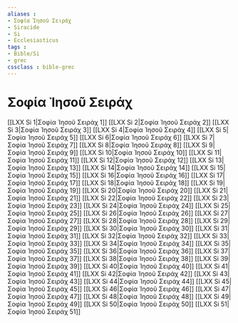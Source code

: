 ```yaml
---
aliases : 
- Σοφία Ἰησοῦ Σειράχ
- Siracide
- Si
- Ecclesiasticus
tags : 
- Bible/Si
- grec
cssclass : bible-grec
---
```


# Σοφία Ἰησοῦ Σειράχ

[[LXX Si 1|Σοφία Ἰησοῦ Σειράχ 1]]
[[LXX Si 2|Σοφία Ἰησοῦ Σειράχ 2]]
[[LXX Si 3|Σοφία Ἰησοῦ Σειράχ 3]]
[[LXX Si 4|Σοφία Ἰησοῦ Σειράχ 4]]
[[LXX Si 5|Σοφία Ἰησοῦ Σειράχ 5]]
[[LXX Si 6|Σοφία Ἰησοῦ Σειράχ 6]]
[[LXX Si 7|Σοφία Ἰησοῦ Σειράχ 7]]
[[LXX Si 8|Σοφία Ἰησοῦ Σειράχ 8]]
[[LXX Si 9|Σοφία Ἰησοῦ Σειράχ 9]]
[[LXX Si 10|Σοφία Ἰησοῦ Σειράχ 10]]
[[LXX Si 11|Σοφία Ἰησοῦ Σειράχ 11]]
[[LXX Si 12|Σοφία Ἰησοῦ Σειράχ 12]]
[[LXX Si 13|Σοφία Ἰησοῦ Σειράχ 13]]
[[LXX Si 14|Σοφία Ἰησοῦ Σειράχ 14]]
[[LXX Si 15|Σοφία Ἰησοῦ Σειράχ 15]]
[[LXX Si 16|Σοφία Ἰησοῦ Σειράχ 16]]
[[LXX Si 17|Σοφία Ἰησοῦ Σειράχ 17]]
[[LXX Si 18|Σοφία Ἰησοῦ Σειράχ 18]]
[[LXX Si 19|Σοφία Ἰησοῦ Σειράχ 19]]
[[LXX Si 20|Σοφία Ἰησοῦ Σειράχ 20]]
[[LXX Si 21|Σοφία Ἰησοῦ Σειράχ 21]]
[[LXX Si 22|Σοφία Ἰησοῦ Σειράχ 22]]
[[LXX Si 23|Σοφία Ἰησοῦ Σειράχ 23]]
[[LXX Si 24|Σοφία Ἰησοῦ Σειράχ 24]]
[[LXX Si 25|Σοφία Ἰησοῦ Σειράχ 25]]
[[LXX Si 26|Σοφία Ἰησοῦ Σειράχ 26]]
[[LXX Si 27|Σοφία Ἰησοῦ Σειράχ 27]]
[[LXX Si 28|Σοφία Ἰησοῦ Σειράχ 28]]
[[LXX Si 29|Σοφία Ἰησοῦ Σειράχ 29]]
[[LXX Si 30|Σοφία Ἰησοῦ Σειράχ 30]]
[[LXX Si 31|Σοφία Ἰησοῦ Σειράχ 31]]
[[LXX Si 32|Σοφία Ἰησοῦ Σειράχ 32]]
[[LXX Si 33|Σοφία Ἰησοῦ Σειράχ 33]]
[[LXX Si 34|Σοφία Ἰησοῦ Σειράχ 34]]
[[LXX Si 35|Σοφία Ἰησοῦ Σειράχ 35]]
[[LXX Si 36|Σοφία Ἰησοῦ Σειράχ 36]]
[[LXX Si 37|Σοφία Ἰησοῦ Σειράχ 37]]
[[LXX Si 38|Σοφία Ἰησοῦ Σειράχ 38]]
[[LXX Si 39|Σοφία Ἰησοῦ Σειράχ 39]]
[[LXX Si 40|Σοφία Ἰησοῦ Σειράχ 40]]
[[LXX Si 41|Σοφία Ἰησοῦ Σειράχ 41]]
[[LXX Si 42|Σοφία Ἰησοῦ Σειράχ 42]]
[[LXX Si 43|Σοφία Ἰησοῦ Σειράχ 43]]
[[LXX Si 44|Σοφία Ἰησοῦ Σειράχ 44]]
[[LXX Si 45|Σοφία Ἰησοῦ Σειράχ 45]]
[[LXX Si 46|Σοφία Ἰησοῦ Σειράχ 46]]
[[LXX Si 47|Σοφία Ἰησοῦ Σειράχ 47]]
[[LXX Si 48|Σοφία Ἰησοῦ Σειράχ 48]]
[[LXX Si 49|Σοφία Ἰησοῦ Σειράχ 49]]
[[LXX Si 50|Σοφία Ἰησοῦ Σειράχ 50]]
[[LXX Si 51|Σοφία Ἰησοῦ Σειράχ 51]]
